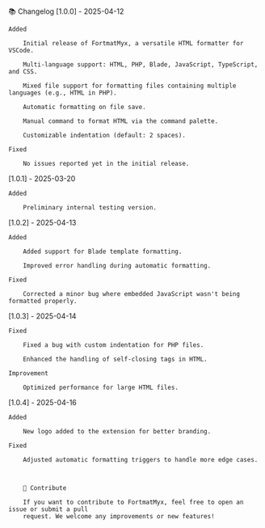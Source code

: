 📚 Changelog
[1.0.0] - 2025-04-12

    Added

        Initial release of FortmatMyx, a versatile HTML formatter for VSCode.

        Multi-language support: HTML, PHP, Blade, JavaScript, TypeScript, and CSS.

        Mixed file support for formatting files containing multiple languages (e.g., HTML in PHP).

        Automatic formatting on file save.

        Manual command to format HTML via the command palette.

        Customizable indentation (default: 2 spaces).

    Fixed

        No issues reported yet in the initial release.

[1.0.1] - 2025-03-20

    Added

        Preliminary internal testing version.

[1.0.2] - 2025-04-13

    Added

        Added support for Blade template formatting.

        Improved error handling during automatic formatting.

    Fixed

        Corrected a minor bug where embedded JavaScript wasn't being formatted properly.

[1.0.3] - 2025-04-14

    Fixed

        Fixed a bug with custom indentation for PHP files.

        Enhanced the handling of self-closing tags in HTML.

    Improvement

        Optimized performance for large HTML files.

[1.0.4] - 2025-04-16

    Added

        New logo added to the extension for better branding.

    Fixed

        Adjusted automatic formatting triggers to handle more edge cases.



        🤝 Contribute

        If you want to contribute to FortmatMyx, feel free to open an issue or submit a pull
        request. We welcome any improvements or new features!